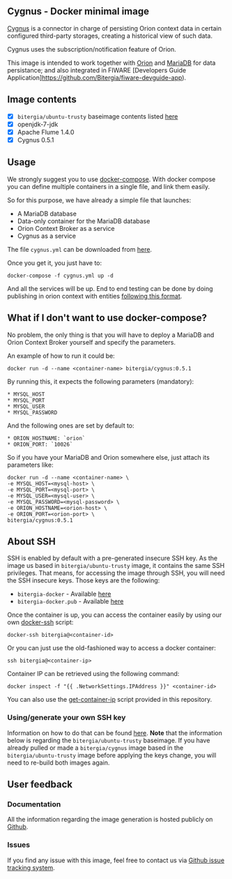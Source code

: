 ## Cygnus - Docker minimal image

[Cygnus](https://github.com/telefonicaid/fiware-cygnus) is a connector in charge of persisting Orion context data in certain configured third-party storages, creating a historical view of such data.

Cygnus uses the subscription/notification feature of Orion.

This image is intended to work together with [Orion](https://registry.hub.docker.com/u/bitergia/fiware-orion/) and [MariaDB](https://registry.hub.docker.com/u/bitergia/mariadb/) for data persistance; and also integrated in FIWARE [Developers Guide Application]https://github.com/Bitergia/fiware-devguide-app).

## Image contents

- [x] `bitergia/ubuntu-trusty` baseimage contents listed [here](https://github.com/Bitergia/docker/tree/master/baseimages/ubuntu#image-contents)
- [x] openjdk-7-jdk
- [x] Apache Flume 1.4.0
- [x] Cygnus 0.5.1

## Usage

We strongly suggest you to use [docker-compose](https://docs.docker.com/compose/). With docker compose you can define multiple containers in a single file, and link them easily. 

So for this purpose, we have already a simple file that launches:

   * A MariaDB database
   * Data-only container for the MariaDB database
   * Orion Context Broker as a service
   * Cygnus as a service

The file `cygnus.yml` can be downloaded from [here](https://raw.githubusercontent.com/Bitergia/fiware-chanchan-docker/master/compose/cygnus.yml).

Once you get it, you just have to:

```
docker-compose -f cygnus.yml up -d
```

And all the services will be up. End to end testing can be done by doing publishing in orion context with entities [following this format](https://github.com/Bitergia/fiware-chanchan-docker/blob/master/images/cygnus/0.5.1/docker-entrypoint.sh#L115).

 
## What if I don't want to use docker-compose?

No problem, the only thing is that you will have to deploy a MariaDB and Orion Context Broker yourself and specify the parameters.

An example of how to run it could be:

```
docker run -d --name <container-name> bitergia/cygnus:0.5.1
```

By running this, it expects the following parameters (mandatory):

	* MYSQL_HOST
	* MYSQL_PORT
	* MYSQL_USER
	* MYSQL_PASSWORD

And the following ones are set by default to:

	* ORION_HOSTNAME: `orion`
	* ORION_PORT: `10026`

So if you have your MariaDB and Orion somewhere else, just attach its parameters like:

```
docker run -d --name <container-name> \
-e MYSQL_HOST=<mysql-host> \
-e MYSQL_PORT=<mysql-port> \
-e MYSQL_USER=<mysql-user> \
-e MYSQL_PASSWORD=<mysql-password> \
-e ORION_HOSTNAME=<orion-host> \
-e ORION_PORT=<orion-port> \
bitergia/cygnus:0.5.1
```

## About SSH

SSH is enabled by default with a pre-generated insecure SSH key. As the image us based in `bitergia/ubuntu-trusty` image, it contains the same SSH privileges.
That means, for accessing the image through SSH, you will need the SSH insecure keys. Those keys are the following:

* `bitergia-docker` - Available [here](https://raw.githubusercontent.com/Bitergia/docker/master/baseimages/bitergia-docker)
* `bitergia-docker.pub` - Available [here](https://raw.githubusercontent.com/Bitergia/docker/master/baseimages/bitergia-docker.pub)

Once the container is up, you can access the container easily by using our own [docker-ssh](https://github.com/Bitergia/docker/tree/master/utils#docker-ssh) script:

```
docker-ssh bitergia@<container-id>
```

Or you can just use the old-fashioned way to access a docker container: 

```
ssh bitergia@<container-ip>
```

Container IP can be retrieved using the following command:

```
docker inspect -f "{{ .NetworkSettings.IPAddress }}" <container-id>
```

You can also use the [get-container-ip](https://github.com/Bitergia/docker/tree/master/utils#get-container-ip) script provided in this repository. 

### Using/generate your own SSH key

Information on how to do that can be found [here](https://github.com/Bitergia/docker/tree/master/baseimages/ubuntu#about-ssh).
**Note** that the information below is regarding the `bitergia/ubuntu-trusty` baseimage. If you have already pulled or made a `bitergia/cygnus` image based in the `bitergia/ubuntu-trusty` image before applying the keys change, you will need to re-build both images again.

## User feedback

### Documentation

All the information regarding the image generation is hosted publicly on [Github](https://github.com/Bitergia/fiware-chanchan-docker/tree/master/images/cygnus).

### Issues

If you find any issue with this image, feel free to contact us via [Github issue tracking system](https://github.com/Bitergia/fiware-chanchan-docker/issues).
